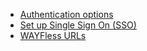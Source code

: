 
* [Authentication options](/getting-started/authentication.md)
* [Set up Single Sign On (SSO)](/getting-started/single-sign-on.md)
* [WAYFless URLs](/getting-started/wayfless-urls.md)
